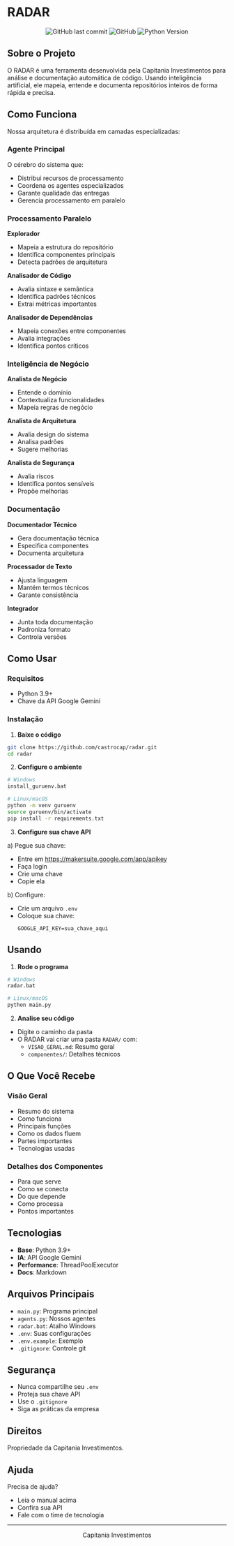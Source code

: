 # RADAR

<div align="center">

![GitHub last commit](https://img.shields.io/github/last-commit/castrocap/radar)
![GitHub](https://img.shields.io/github/license/castrocap/radar)
![Python Version](https://img.shields.io/badge/python-3.9%2B-blue)

</div>

## Sobre o Projeto

O RADAR é uma ferramenta desenvolvida pela Capitania Investimentos para análise e documentação automática de código. Usando inteligência artificial, ele mapeia, entende e documenta repositórios inteiros de forma rápida e precisa.

## Como Funciona

Nossa arquitetura é distribuída em camadas especializadas:

### Agente Principal

O cérebro do sistema que:
- Distribui recursos de processamento
- Coordena os agentes especializados
- Garante qualidade das entregas
- Gerencia processamento em paralelo

### Processamento Paralelo

**Explorador**
- Mapeia a estrutura do repositório
- Identifica componentes principais
- Detecta padrões de arquitetura

**Analisador de Código**
- Avalia sintaxe e semântica
- Identifica padrões técnicos
- Extrai métricas importantes

**Analisador de Dependências**
- Mapeia conexões entre componentes
- Avalia integrações
- Identifica pontos críticos

### Inteligência de Negócio

**Analista de Negócio**
- Entende o domínio
- Contextualiza funcionalidades
- Mapeia regras de negócio

**Analista de Arquitetura**
- Avalia design do sistema
- Analisa padrões
- Sugere melhorias

**Analista de Segurança**
- Avalia riscos
- Identifica pontos sensíveis
- Propõe melhorias

### Documentação

**Documentador Técnico**
- Gera documentação técnica
- Especifica componentes
- Documenta arquitetura

**Processador de Texto**
- Ajusta linguagem
- Mantém termos técnicos
- Garante consistência

**Integrador**
- Junta toda documentação
- Padroniza formato
- Controla versões

## Como Usar

### Requisitos
- Python 3.9+
- Chave da API Google Gemini

### Instalação

1. **Baixe o código**
```bash
git clone https://github.com/castrocap/radar.git
cd radar
```

2. **Configure o ambiente**
```bash
# Windows
install_guruenv.bat

# Linux/macOS
python -m venv guruenv
source guruenv/bin/activate
pip install -r requirements.txt
```

3. **Configure sua chave API**

a) Pegue sua chave:
   - Entre em https://makersuite.google.com/app/apikey
   - Faça login
   - Crie uma chave
   - Copie ela

b) Configure:
   - Crie um arquivo `.env`
   - Coloque sua chave:
     ```env
     GOOGLE_API_KEY=sua_chave_aqui
     ```

## Usando

1. **Rode o programa**
```bash
# Windows
radar.bat

# Linux/macOS
python main.py
```

2. **Analise seu código**
- Digite o caminho da pasta
- O RADAR vai criar uma pasta `RADAR/` com:
  - `VISAO_GERAL.md`: Resumo geral
  - `componentes/`: Detalhes técnicos

## O Que Você Recebe

### Visão Geral
- Resumo do sistema
- Como funciona
- Principais funções
- Como os dados fluem
- Partes importantes
- Tecnologias usadas

### Detalhes dos Componentes
- Para que serve
- Como se conecta
- Do que depende
- Como processa
- Pontos importantes

## Tecnologias

- **Base**: Python 3.9+
- **IA**: API Google Gemini
- **Performance**: ThreadPoolExecutor
- **Docs**: Markdown

## Arquivos Principais

- `main.py`: Programa principal
- `agents.py`: Nossos agentes
- `radar.bat`: Atalho Windows
- `.env`: Suas configurações
- `.env.example`: Exemplo
- `.gitignore`: Controle git

## Segurança

- Nunca compartilhe seu `.env`
- Proteja sua chave API
- Use o `.gitignore`
- Siga as práticas da empresa

## Direitos

Propriedade da Capitania Investimentos.

## Ajuda

Precisa de ajuda?
- Leia o manual acima
- Confira sua API
- Fale com o time de tecnologia

---

<div align="center">
Capitania Investimentos
</div> 